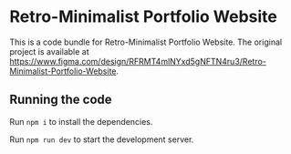 
  # Retro-Minimalist Portfolio Website

  This is a code bundle for Retro-Minimalist Portfolio Website. The original project is available at https://www.figma.com/design/RFRMT4mlNYxd5gNFTN4ru3/Retro-Minimalist-Portfolio-Website.

  ## Running the code

  Run `npm i` to install the dependencies.

  Run `npm run dev` to start the development server.
  